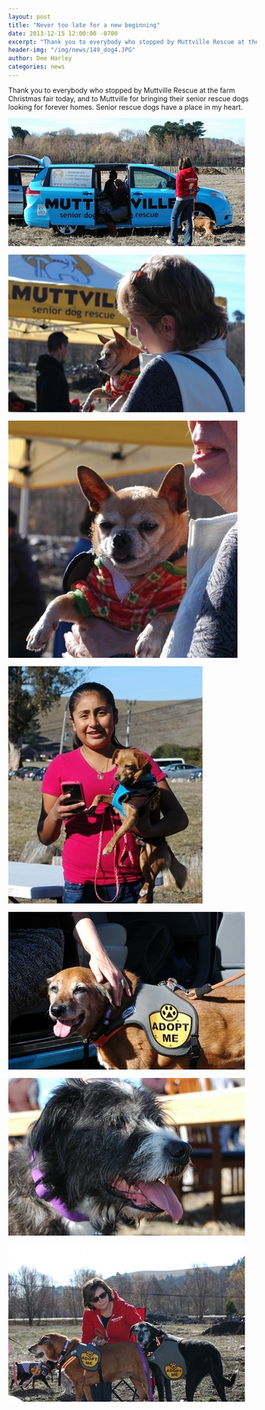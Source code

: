 ```yaml
---
layout: post
title: "Never too late for a new beginning"
date: 2013-12-15 12:00:00 -0700
excerpt: "Thank you to everybody who stopped by Muttville Rescue at the farm Christmas fair today, and to Muttville ..."
header-img: "/img/news/149_dog4.JPG"
author: Dee Harley
categories: news
---
```

Thank you to everybody who stopped by Muttville Rescue at the farm
Christmas fair today, and to Muttville for bringing their senior
rescue dogs looking for forever homes. Senior rescue dogs have a place
in my heart.

![image](/img/news/149_dog4.JPG)

![image](/img/news/149_dog1.JPG)

![image](/img/news/149_dog2.JPG)

![image](/img/news/149_dog3.JPG)

![image](/img/news/149_dog5.JPG)

![image](/img/news/149_dog6.JPG)

![image](/img/news/149_dog8.JPG)



